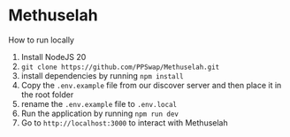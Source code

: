 # Methuselah
How to run locally
1. Install NodeJS 20
2. `git clone https://github.com/PPSwap/Methuselah.git`
3. install dependencies by running `npm install`
4. Copy the `.env.example` file from our discover server and then place it in the root folder
5. rename the `.env.example` file to `.env.local`
6. Run the application by running `npm run dev`
7. Go to `http://localhost:3000` to interact with Methuselah
